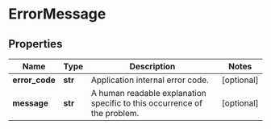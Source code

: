 # ErrorMessage

## Properties
| Name | Type | Description | Notes |
| ------------ | ------------- | ------------- | ------------- |
| **error_code** | **str** | Application internal error code.  | [optional]  |
| **message** | **str** | A human readable explanation specific to this occurrence of the problem.  | [optional]  |


